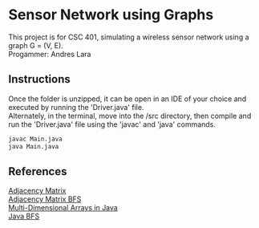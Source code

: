 # Sensor Network using Graphs

This project is for CSC 401, simulating a wireless sensor network using a graph G = (V, E).\
Progammer: Andres Lara

## Instructions

Once the folder is unzipped, it can be open in an IDE of your choice and executed by running the 'Driver.java' file.\
Alternately, in the terminal, move into the /src directory, then compile and run the 'Driver.java' file using the 'javac' and 'java' commands.

```bash
javac Main.java
java Main.java
```

## References
[Adjacency Matrix](https://www.geeksforgeeks.org/adjacency-matrix-meaning-and-definition-in-dsa/)\
[Adjacency Matrix BFS](https://www.geeksforgeeks.org/implementation-of-bfs-using-adjacency-matrix/)\
[Multi-Dimensional Arrays in Java](https://www.geeksforgeeks.org/multidimensional-arrays-in-java/)\
[Java BFS](https://gist.github.com/tamzidpeace/7c6ae5718a5615ac1c7af0a2712750dd)

